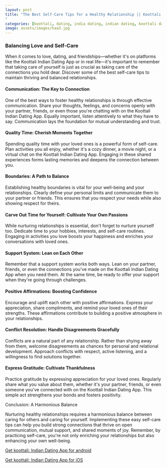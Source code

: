 ```yaml
---
layout: post
title: "The Best Self-Care Tips for a Healthy Relationship || Koottali Indian Dating App
"
categories: [koottali, dating, india dating, indian dating, koottali dating app]
image: assets/images/haa3.jpg
---
```


### Balancing Love and Self-Care

When it comes to love, dating, and friendships—whether it's on platforms like the Koottali Indian Dating App or in real life—it's important to remember that taking care of yourself is just as crucial as taking care of the connections you hold dear. Discover some of the best self-care tips to maintain thriving and balanced relationships.

#### Communication: The Key to Connection

One of the best ways to foster healthy relationships is through effective communication. Share your thoughts, feelings, and concerns openly with your partner, friends, or even those you're chatting with on the Koottali Indian Dating App. Equally important, listen attentively to what they have to say. Communication lays the foundation for mutual understanding and trust.

#### Quality Time: Cherish Moments Together

Spending quality time with your loved ones is a powerful form of self-care. Plan activities you all enjoy, whether it's a cozy dinner, a movie night, or a virtual chat on the Koottali Indian Dating App. Engaging in these shared experiences forms lasting memories and deepens the connection between you.

#### Boundaries: A Path to Balance

Establishing healthy boundaries is vital for your well-being and your relationships. Clearly define your personal limits and communicate them to your partner or friends. This ensures that you respect your needs while also showing respect for theirs.

#### Carve Out Time for Yourself: Cultivate Your Own Passions

While nurturing relationships is essential, don't forget to nurture yourself too. Dedicate time to your hobbies, interests, and self-care routines. Engaging in activities you love boosts your happiness and enriches your conversations with loved ones.

#### Support System: Lean on Each Other

Remember that a support system works both ways. Lean on your partner, friends, or even the connections you've made on the Koottali Indian Dating App when you need them. At the same time, be ready to offer your support when they're going through challenges.

#### Positive Affirmations: Boosting Confidence

Encourage and uplift each other with positive affirmations. Express your appreciation, share compliments, and remind your loved ones of their strengths. These affirmations contribute to building a positive atmosphere in your relationships.

#### Conflict Resolution: Handle Disagreements Gracefully

Conflicts are a natural part of any relationship.
Rather than shying away from them, welcome disagreements as chances for personal and relational development. Approach conflicts with respect, active listening, and a willingness to find solutions together.

#### Express Gratitude: Cultivate Thankfulness

Practice gratitude by expressing appreciation for your loved ones. Regularly share what you value about them, whether it's your partner, friends, or even someone you've connected with on the Koottali Indian Dating App. This simple act strengthens your bonds and fosters positivity.

Conclusion: A Harmonious Balance

Nurturing healthy relationships requires a harmonious balance between caring for others and caring for yourself. Implementing these easy self-care tips can help you build strong connections that thrive on open communication, mutual support, and shared moments of joy. Remember, by practicing self-care, you're not only enriching your relationships but also enhancing your own well-being.

[Get koottali: Indian Dating App for android](https://play.google.com/store/apps/details?id=com.koottali.app&hl=en_IN&gl=US)

[Get koottali: Indian Dating App for iOS](https://apps.apple.com/us/app/koottali-connect-with-mallus/id6448742453)

